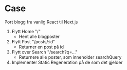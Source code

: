 # Case

Port blogg fra vanlig React til Next.js

1. Flytt Home "/"
   - Hent alle blogposter
2. Flytt Post "/posts/:id"
   - Returner en post på id
3. Flytt over Search "/search?q=..."
   - Returnere alle poster, som inneholder searchQuery
4. Implementer Static Regeneration på de som det gjelder
